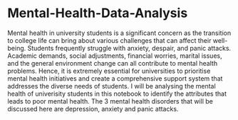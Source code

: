 # Mental-Health-Data-Analysis

Mental health in university students is a significant concern as the transition to college life can bring about various challenges that can affect their well-being. Students frequently struggle with anxiety, despair, and panic attacks. Academic demands, social adjustments, financial worries, marital issues, and the general environment change can all contribute to mental health problems. 
Hence, it is extremely essential for universities to prioritise mental health initiatives and create a comprehensive support system that addresses the diverse needs of students. 
I will be analysing the mental health of univerisity students in this notebook to identify the attributes that leads to poor mental health. 
The 3 mental health disorders that will be discussed here are depression, anxiety and panic attacks.
